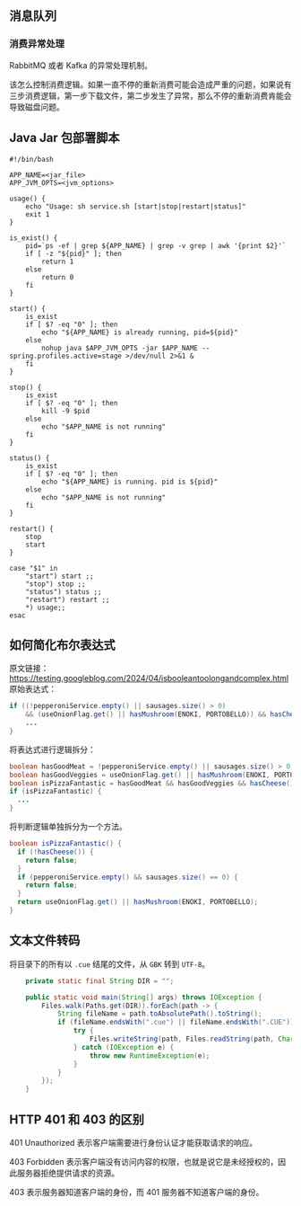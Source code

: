 ## 消息队列

### 消费异常处理

RabbitMQ 或者 Kafka 的异常处理机制。

该怎么控制消费逻辑。如果一直不停的重新消费可能会造成严重的问题，如果说有三步消费逻辑，第一步下载文件，第二步发生了异常，那么不停的重新消费肯能会导致磁盘问题。

## Java Jar 包部署脚本

```shell
#!/bin/bash

APP_NAME=<jar_file>
APP_JVM_OPTS=<jvm_options>

usage() {
    echo "Usage: sh service.sh [start|stop|restart|status]"
    exit 1
}

is_exist() {
    pid=`ps -ef | grep ${APP_NAME} | grep -v grep | awk '{print $2}'`
    if [ -z "${pid}" ]; then 
        return 1
    else 
        return 0
    fi
}

start() {
	is_exist
	if [ $? -eq "0" ]; then
		echo "${APP_NAME} is already running, pid=${pid}"
	else 
		nohup java $APP_JVM_OPTS -jar $APP_NAME --spring.profiles.active=stage >/dev/null 2>&1 &
	fi
}

stop() {
	is_exist
	if [ $? -eq "0" ]; then 
		kill -9 $pid
	else 
		echo "$APP_NAME is not running"
	fi
}

status() {
	is_exist
	if [ $? -eq "0" ]; then
		echo "${APP_NAME} is running. pid is ${pid}"
	else 
		echo "$APP_NAME is not running"
	fi
}

restart() {
	stop
	start
}

case "$1" in
	"start") start ;;
	"stop") stop ;;
	"status") status ;;
	"restart") restart ;;
	*) usage;;
esac
```

## 如何简化布尔表达式
原文链接：https://testing.googleblog.com/2024/04/isbooleantoolongandcomplex.html
原始表达式：
```java
if ((!pepperoniService.empty() || sausages.size() > 0)
	&& (useOnionFlag.get() || hasMushroom(ENOKI, PORTOBELLO)) && hasCheese()) {
	...
}
```

将表达式进行逻辑拆分：
```java
boolean hasGoodMeat = !pepperoniService.empty() || sausages.size() > 0;
boolean hasGoodVeggies = useOnionFlag.get() || hasMushroom(ENOKI, PORTOBELLO);
boolean isPizzaFantastic = hasGoodMeat && hasGoodVeggies && hasCheese();
if (isPizzaFantastic) {
  ...
}
```

将判断逻辑单独拆分为一个方法。
```java
boolean isPizzaFantastic() {
  if (!hasCheese()) {
    return false;
  }
  if (pepperoniService.empty() && sausages.size() == 0) {
    return false;
  }
  return useOnionFlag.get() || hasMushroom(ENOKI, PORTOBELLO);
}
```

## 文本文件转码
将目录下的所有以 `.cue` 结尾的文件，从 `GBK` 转到 `UTF-8`。
```java
    private static final String DIR = "";

    public static void main(String[] args) throws IOException {
        Files.walk(Paths.get(DIR)).forEach(path -> {
            String fileName = path.toAbsolutePath().toString();
            if (fileName.endsWith(".cue") || fileName.endsWith(".CUE")) {
                try {
                    Files.writeString(path, Files.readString(path, Charset.forName("GBK")), StandardCharsets.UTF_8);
                } catch (IOException e) {
                    throw new RuntimeException(e);
                }
            }
        });
    }
```

## HTTP 401 和 403 的区别
401 Unauthorized 表示客户端需要进行身份认证才能获取请求的响应。

403 Forbidden 表示客户端没有访问内容的权限，也就是说它是未经授权的，因此服务器拒绝提供请求的资源。

403 表示服务器知道客户端的身份，而 401 服务器不知道客户端的身份。